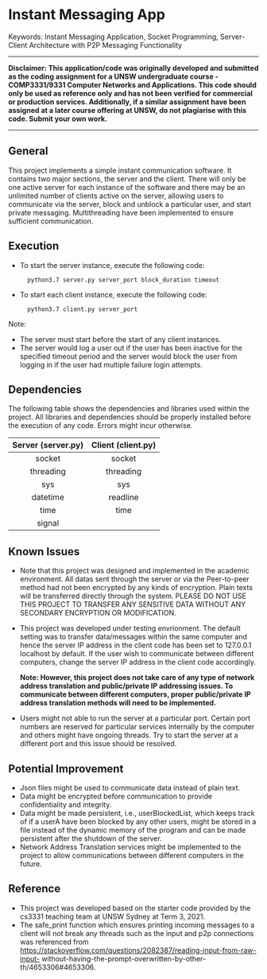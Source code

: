 # Instant Messaging App

Keywords: Instant Messaging Application, Socket Programming, Server-Client Architecture with P2P Messaging Functionality

-------------
**Disclaimer: This application/code was originally developed and submitted as the coding assignment for a UNSW undergraduate course - COMP3331/9331 Computer Networks and Applications. This code should only be used as reference only and has not been verified for commercial or production services. Additionally, if a similar assignment have been assigned at a later course offering at UNSW, do not plagiarise with this code. Submit your own work.**

-------------

## General

This project implements a simple instant communication software. It contains two major sections, the server and the client. There will only be one active server for each instance of the software and there may be an unlimited number of clients active on the server, allowing users to communicate via the server, block and unblock a particular user, and start private messaging. Multithreading have been implemented to ensure sufficient communication.

## Execution

- To start the server instance, execute the following code:

        python3.7 server.py server_port block_duration timeout

- To start each client instance, execute the following code:

        python3.7 client.py server_port

Note: 
- The server must start before the start of any client instances.
- The server would log a user out if the user has been inactive for the specified timeout period and the server would block the user from logging in if the user had multiple failure login attempts.

## Dependencies

The following table shows the dependencies and libraries used within the project. All libraries and dependencies should be properly installed before the execution of any code. Errors might incur otherwise. 

| Server (server.py) | Client (client.py) |
|:------------------:|:------------------:|
| socket | socket|
| threading | threading| 
| sys | sys|
| datetime | readline|
| time | time|
| signal|

## Known Issues
- Note that this project was designed and implemented in the academic environment. All datas sent through the server or via the Peer-to-peer method had not been encrypted by any kinds of encryption. Plain texts will be transferred directly through the system. PLEASE DO NOT USE THIS PROJECT TO TRANSFER ANY SENSITIVE DATA WITHOUT ANY SECONDARY ENCRYPTION OR MODIFICATION.
- This project was developed under testing envrionment. The default setting was to transfer data/messages within the same computer and hence the server IP address in the client code has been set to 127.0.0.1 localhost by default. If the user wish to communicate between different computers, change the server IP address in the client code accordingly. 

    <b>Note: However, this project does not take care of any type of network address translation and public/private IP addressing issues. To communicate between different computers, proper public/private IP address translation methods will need to be implemented.</b>

- Users might not able to run the server at a particular port. Certain port numbers are reserved for particular services internally by the computer and others might have ongoing threads. Try to start the server at a different port and this issue should be resolved. 

## Potential Improvement
- Json files might be used to communicate data instead of plain text.
- Data might be encrypted before communication to provide confidentiality and integrity.
- Data might be made persistent, i.e., userBlockedList, which keeps track of if a userA have been blocked by any other users, might be stored in a file instead of the dynamic memory of the program and can be made persistent after the shutdown of the server.
- Network Address Translation services might be implemented to the project to allow communications between different computers in the future. 

## Reference
- This project was developed based on the starter code provided by the cs3331 teaching team at UNSW Sydney at Term 3, 2021.
- The safe_print function which ensures printing incoming messages to a client will not break any threads such as the input and p2p connections was referenced from https://stackoverflow.com/questions/2082387/reading-input-from-raw-input- without-having-the-prompt-overwritten-by-other-th/4653306#4653306.